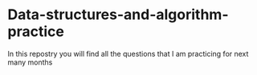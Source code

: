 # Data-structures-and-algorithm-practice
In this repostry you will find all the questions that I am practicing for next many months
